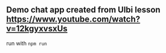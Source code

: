 ## Demo chat app created from Ulbi lesson https://www.youtube.com/watch?v=12kgyxvsxUs

run with `npm run`